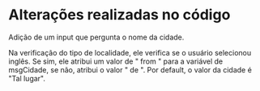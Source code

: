 # Alterações realizadas no código

Adição de um input que pergunta o nome da cidade. 

Na verificação do tipo de localidade, ele verifica se o usuário selecionou inglês. Se sim, ele atribui um valor de " from " para a variável de msgCidade, se não, atribui o valor " de ". 
Por default, o valor da cidade é "Tal lugar". 
